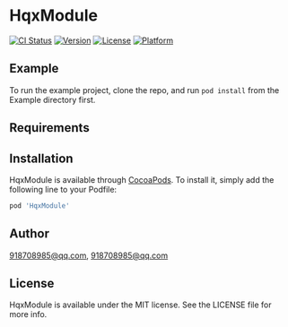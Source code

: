 # HqxModule

[![CI Status](https://img.shields.io/travis/918708985@qq.com/HqxModule.svg?style=flat)](https://travis-ci.org/918708985@qq.com/HqxModule)
[![Version](https://img.shields.io/cocoapods/v/HqxModule.svg?style=flat)](https://cocoapods.org/pods/HqxModule)
[![License](https://img.shields.io/cocoapods/l/HqxModule.svg?style=flat)](https://cocoapods.org/pods/HqxModule)
[![Platform](https://img.shields.io/cocoapods/p/HqxModule.svg?style=flat)](https://cocoapods.org/pods/HqxModule)

## Example

To run the example project, clone the repo, and run `pod install` from the Example directory first.

## Requirements

## Installation

HqxModule is available through [CocoaPods](https://cocoapods.org). To install
it, simply add the following line to your Podfile:

```ruby
pod 'HqxModule'
```

## Author

918708985@qq.com, 918708985@qq.com

## License

HqxModule is available under the MIT license. See the LICENSE file for more info.

